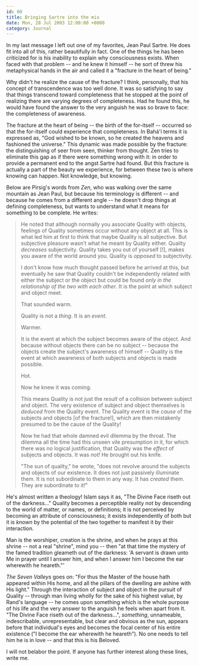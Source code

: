 ```yaml
---
id: 60
title: Bringing Sartre into the mix
date: Mon, 28 Jul 2003 12:00:00 +0000
category: Journal
---
```


In my last message I left out one of my favorites, Jean Paul Sartre.  He
does fit into all of this, rather beautifully in fact.  One of the
things he has been criticized for is his inability to explain why
consciousness exists.  When faced with that problem -- and he knew it
himself -- he sort of threw his metaphysical hands in the air and called
it a "fracture in the heart of being."

Why didn't he realize the cause of the fracture?  I think, personally,
that his concept of transcendence was too well done.  It was so
satisfying to say that things transcend toward completeness that he
stopped at the point of realizing there are varying degrees of
completeness.  Had he found this, he would have found the answer to the
very anguish he was so brave to face: the completeness of awareness.

The fracture at the heart of being -- the birth of the for-itself --
occurred so that the for-itself could experience that completeness.  In
Bahá'í terms it is expressed as, "God wished to be known, so he created
the heavens and fashioned the universe."  This dynamic was made possible
by the fracture: the distinguishing of seer from seen, thinker from
thought.  Zen tries to eliminate this gap as if there were something
wrong with it: in order to provide a permanent end to the angst Sartre
had found.  But this fracture is actually a part of the beauty we
experience, for between these two is where knowing can happen.  Not
knowledge, but knowing.

Below are Pirsig's words from *Zen*, who was walking over the same
mountain as Jean Paul, but because his terminology is different -- and
because he comes from a different angle -- he doesn't drop things at
defining completeness, but wants to understand what it means for
something to be complete.  He writes:

> He noted that although normally you associate Quality with objects,
> feelings of Quality sometimes occur without any object at all.  This
> is what led him at first to think that maybe Quality is all
> subjective.  But subjective pleasure wasn't what he meant by Quality
> either.  Quality *decreases* subjectivity.  Quality takes you out of
> yourself [!], makes you aware of the world around you.  Quality is
> *opposed* to subjectivity.
> 
> I don't know how much thought passed before he arrived at this, but
> eventually he saw that Quality couldn't be independently related with
> either the subject or the object but could be found *only in the
> relationship of the two with each other*.  It is the point at which
> subject and object meet.
> 
> That sounded warm.
> 
> Quality is not a *thing*.  It is an *event*.
> 
> Warmer.
> 
> It is the event at which the subject becomes aware of the object.  And
> because without objects there can be no subject -- because the objects
> create the subject's awareness of himself -- Quality is the event at
> which awareness of both subjects and objects is made possible.
> 
> Hot.
> 
> Now he knew it was coming.
> 
> This means Quality is not just the *result* of a collision between
> subject and object.  The very existence of subject and object
> themselves is *deduced* from the Quality event.  The Quality event is
> the *cause* of the subjects and objects [of the fracture!], which are
> then mistakenly presumed to be the cause of the Quality!
> 
> Now he had that whole damned evil dilemma by the throat.  The dilemma
> all the time had this unseen vile presumption in it, for which there
> was no logical justification, that Quality was the *effect* of subjects
> and objects.  It was *not!* He brought out his knife.
> 
> "The sun of quality," he wrote, "does not revolve around the subjects
> and objects of our existence.  It does not just passively illuminate
> them.  It is not subordinate to them in any way.  It has *created* them.
> They are subordinate to *it!*"

He's almost written a theology!  Islam says it as, "The Divine Face
riseth out of the darkness..." Quality becomes a perceptible reality not
by descending to the world of matter, or names, or definitions; it is
not perceived by becoming an attribute of consciousness; it exists
independently of both but it is *known* by the potential of the two
together to manifest it by their interaction.

Man is the worshiper, creation is the shrine, and when he prays at this
shrine -- not a real "shrine", mind you -- then "at that time the
mystery of the famed tradition gleameth out of the darkness: 'A servant
is drawn unto Me in prayer until I answer him, and when I answer him I
become the ear wherewith he heareth."'

*The Seven Valleys* goes on: "For thus the Master of the house hath
appeared within His home, and all the pillars of the dwelling are ashine
with His light."  Through the interaction of subject and object in the
pursuit of Quality -- through man living wholly for the sake of his
highest value, by Rand's language -- he comes upon something which is
the whole purpose of his life and the very answer to the anguish he
feels when apart from It.  "The Divine Face riseth out of the
darkness...", *something*, unnameable, indescribable, unrepresentable,
but clear and obvious as the sun, appears before that individual's eyes
and becomes the focal center of his entire existence ("I become the ear
wherewith he heareth").  No one needs to tell him he is in love -- and
that this is his Beloved.

I will not belabor the point.  If anyone has further interest along
these lines, write me.


